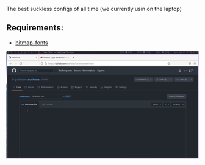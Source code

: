 The best suckless configs of all time (we currently usin on the laptop)

<h2> Requirements: </h2>

 - [bitmap-fonts](https://github.com/Tecate/bitmap-fonts)
  
  
  ![Preview](https://raw.githubusercontent.com/jraffstar/suckless/main/setup.png?token=GHSAT0AAAAAABWWJQIOLXIK5DZ6KLEMOJNQYWULVLQ)
